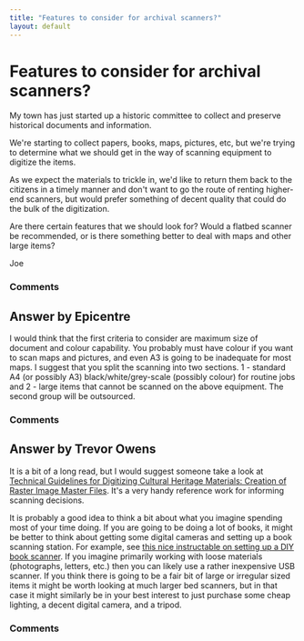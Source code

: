 ```yaml
---
title: "Features to consider for archival scanners?"
layout: default
---
```

Features to consider for archival scanners?
=====================
My town has just started up a historic committee to collect and preserve
historical documents and information.

We're starting to collect papers, books, maps, pictures, etc, but we're
trying to determine what we should get in the way of scanning equipment
to digitize the items.

As we expect the materials to trickle in, we'd like to return them back
to the citizens in a timely manner and don't want to go the route of
renting higher-end scanners, but would prefer something of decent
quality that could do the bulk of the digitization.

Are there certain features that we should look for? Would a flatbed
scanner be recommended, or is there something better to deal with maps
and other large items?

Joe

### Comments ###


Answer by Epicentre
----------------
I would think that the first criteria to consider are maximum size of
document and colour capability. You probably must have colour if you
want to scan maps and pictures, and even A3 is going to be inadequate
for most maps. I suggest that you split the scanning into two sections.
1 - standard A4 (or possibly A3) black/white/grey-scale (possibly
colour) for routine jobs and 2 - large items that cannot be scanned on
the above equipment. The second group will be outsourced.

### Comments ###

Answer by Trevor Owens
----------------
It is a bit of a long read, but I would suggest someone take a look at
[Technical Guidelines for Digitizing Cultural Heritage Materials:
Creation of Raster Image Master
Files](http://www.digitizationguidelines.gov/guidelines/FADGI_Still_Image-Tech_Guidelines_2010-08-24.pdf).
It's a very handy reference work for informing scanning decisions.

It is probably a good idea to think a bit about what you imagine
spending most of your time doing. If you are going to be doing a lot of
books, it might be better to think about getting some digital cameras
and setting up a book scanning station. For example, see [this nice
instructable on setting up a DIY book
scanner](http://www.instructables.com/id/DIY-High-Speed-Book-Scanner-from-Trash-and-Cheap-C/).
If you imagine primarily working with loose materials (photographs,
letters, etc.) then you can likely use a rather inexpensive USB scanner.
If you think there is going to be a fair bit of large or irregular sized
items it might be worth looking at much larger bed scanners, but in that
case it might similarly be in your best interest to just purchase some
cheap lighting, a decent digital camera, and a tripod.

### Comments ###


